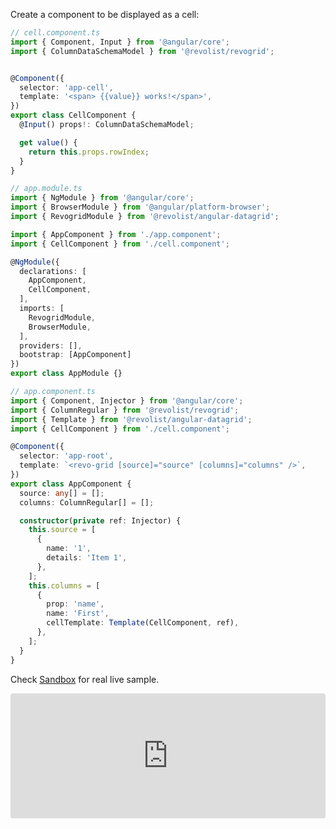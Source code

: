 <!--@include: ../parts/renderer.header.md-->


Create a component to be displayed as a cell:

```ts
// cell.component.ts
import { Component, Input } from '@angular/core';
import { ColumnDataSchemaModel } from '@revolist/revogrid';


@Component({
  selector: 'app-cell',
  template: '<span> {{value}} works!</span>',
})
export class CellComponent {
  @Input() props!: ColumnDataSchemaModel;

  get value() {
    return this.props.rowIndex;
  }
}
```

```ts
// app.module.ts
import { NgModule } from '@angular/core';
import { BrowserModule } from '@angular/platform-browser';
import { RevogridModule } from '@revolist/angular-datagrid';

import { AppComponent } from './app.component';
import { CellComponent } from './cell.component';

@NgModule({
  declarations: [
    AppComponent,
    CellComponent,
  ],
  imports: [
    RevogridModule,
    BrowserModule,
  ],
  providers: [],
  bootstrap: [AppComponent]
})
export class AppModule {}
```

```ts
// app.component.ts
import { Component, Injector } from '@angular/core';
import { ColumnRegular } from '@revolist/revogrid';
import { Template } from '@revolist/angular-datagrid';
import { CellComponent } from './cell.component';

@Component({
  selector: 'app-root',
  template: `<revo-grid [source]="source" [columns]="columns" />`,
})
export class AppComponent {
  source: any[] = [];
  columns: ColumnRegular[] = [];

  constructor(private ref: Injector) {
    this.source = [
      {
        name: '1',
        details: 'Item 1',
      },
    ];
    this.columns = [
      {
        prop: 'name',
        name: 'First',
        cellTemplate: Template(CellComponent, ref),
      },
    ];
  }
}
```

Check [Sandbox](https://codesandbox.io/s/Revogrid-react-component-hrgrx?file=/src/App.js:0-247) for real live sample.
<ClientOnly>
  <div class="tile">
    <iframe src="https://codesandbox.io/embed/Revogrid-react-component-hrgrx?fontsize=14&hidenavigation=1&theme=dark"
      style="width:100%; height:200px; border:0; border-radius: 4px; overflow:hidden;"
      title="Revogrid-React-Component"
      allow="accelerometer; ambient-light-sensor; camera; encrypted-media; geolocation; gyroscope; hid; microphone; midi; payment; usb; vr; xr-spatial-tracking"
      sandbox="allow-forms allow-modals allow-popups allow-presentation allow-same-origin allow-scripts"></iframe>
  </div>
</ClientOnly>